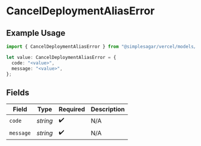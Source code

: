 # CancelDeploymentAliasError

## Example Usage

```typescript
import { CancelDeploymentAliasError } from "@simplesagar/vercel/models/canceldeploymentop.js";

let value: CancelDeploymentAliasError = {
  code: "<value>",
  message: "<value>",
};
```

## Fields

| Field              | Type               | Required           | Description        |
| ------------------ | ------------------ | ------------------ | ------------------ |
| `code`             | *string*           | :heavy_check_mark: | N/A                |
| `message`          | *string*           | :heavy_check_mark: | N/A                |